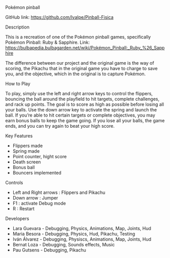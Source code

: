 Pokémon pinball

 GitHub link: https://github.com/Ivalpe/Pinball-Fisica

 Description

This is a recreation of one of the Pokémon pinball games, specifically Pokémon Pinball: Ruby & Sapphire. 
Link: https://bulbapedia.bulbagarden.net/wiki/Pokémon_Pinball:_Ruby_%26_Sapphire

The difference between our project and the original game is the way of scoring, the Pikachu that in the original game you have to charge to save you, and the objective, which in the original is to capture Pokémon.

How to Play

To play, simply use the left and right arrow keys to control the flippers, bouncing the ball around the playfield to hit targets, complete challenges, and rack up points. The goal is to score as high as possible before losing all your balls. Use the down arrow key to activate the spring and launch the ball. If you’re able to hit certain targets or complete objectives, you may earn bonus balls to keep the game going. If you lose all your balls, the game ends, and you can try again to beat your high score.

 Key Features

 - Flippers made
 - Spring made
 - Point counter, hight score
 - Death screen
 - Bonus ball
 - Bouncers implemented

 Controls

 - Left and Right arrows : Flippers and Pikachu
 - Down arrow : Jumper
 - F1 : activate Debug mode
 - R : Restart

 Developers

 - Lara Guevara - Debugging, Physics, Animations, Map, Joints, Hud
 - Maria Besora - Debugging, Physics, Hud, Pikachu, Testing
 - Iván Álvarez - Debugging, Physiscs, Animations, Map, Joints, Hud
 - Bernat Loza - Debugging, Sounds effects, Music
 - Pau Gutsens - Debugging, Pikachu

 
